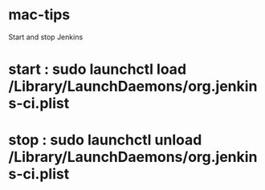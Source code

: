 # mac-tips


Start and stop Jenkins 
# start  : sudo launchctl load /Library/LaunchDaemons/org.jenkins-ci.plist
# stop : sudo launchctl unload /Library/LaunchDaemons/org.jenkins-ci.plist
